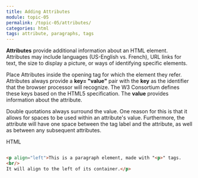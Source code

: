 ```yaml
---
title: Adding Attributes
module: topic-05
permalink: /topic-05/attributes/
categories: html
tags: attribute, paragraphs, tags
---
```


<div class="divider-heading"></div>

**Attributes** provide additional information about an HTML element. Attributes may include languages (US-English vs. French), URL links for text, the size to display a picture, or ways of identifying specific elements.

Place Attributes inside the opening tag for which the element they refer. Attributes always provide a **key= "value"** pair with the **key** as the identifier that the browser processor will recognize. The W3 Consortium defines these keys based on the HTML5 specification. The **value** provides information about the attribute.

Double quotations always surround the value. One reason for this is that it allows for spaces to be used within an attribute's value. Furthermore, the attribute will have one space between the tag label and the attribute, as well as between any subsequent attributes.

<div class="code-heading">
  <span class="html">HTML</span>
</div>

```html

<p align="left">This is a paragraph element, made with "<p>" tags.
<br/>
It will align to the left of its container.</p>

```
